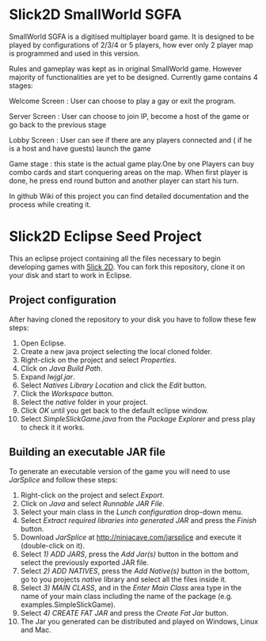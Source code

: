 # Slick2D SmallWorld SGFA


SmallWorld SGFA is a digitised multiplayer board game. It is designed to be played by configurations of 2/3/4 or 5 players, how ever only 2 player map is programmed and used in this version.

Rules and gameplay was kept as in original SmallWorld game. However majority of functionalities are yet to be designed. Currently game contains 4 stages:


Welcome Screen : User can choose to play a gay or exit the program.

Server Screen : User can choose to join IP, become a host of the game or go back to the previous stage

Lobby Screen : User can see if there are any players connected and ( if he is a host and have guests) launch the game

Game stage : this state is the actual game play.One by one Players can buy combo cards and start conquering areas on the map. When first player is done, he press end round button and another player can start his turn.

In github Wiki of this project you can find detailed documentation and the process while creating it.




# Slick2D Eclipse Seed Project
This an eclipse project containing all the files necessary to begin developing games with [Slick 2D](http://slick.ninjacave.com/). You can fork this repository, clone it on your disk and start to work in Eclipse.

## Project configuration

After having cloned the repository to your disk you have to follow these few steps:

1. Open Eclipse.
2. Create a new java project selecting the local cloned folder.
2. Right-click on the project and select *Properties*.
3. Click on *Java Build Path*.
4. Expand *lwjgl.jar*.
5. Select *Natives Library Location* and click the *Edit* button.
6. Click the *Workspace* button.
7. Select the *native* folder in your project.
8. Click *OK* until you get back to the default eclipse window.
9. Select *SimpleSlickGame.java* from the *Package Explorer* and press play to check it it works.

## Building an executable JAR file

To generate an executable version of the game you will need to use *JarSplice* and follow these steps:

1. Right-click on the project and select *Export*.
2. Click on *Java* and select *Runnable JAR File*.
3. Select your main class in the *Lunch configuration* drop-down menu.
4. Select *Extract required libraries into generated JAR* and press the *Finish* button.
5. Download *JarSplice* at http://ninjacave.com/jarsplice and execute it (double-click on it).
6. Select *1) ADD JARS*, press the *Add Jar(s)* button in the bottom and select the previously exported JAR file.
7. Select *2) ADD NATIVES*, press the *Add Native(s)* button in the bottom, go to you projects *native* library and select all the files inside it.
8. Select *3) MAIN CLASS*, and in the *Enter Main Class* area type in the name of your main class including the name of the package (e.g. examples.SimpleSlickGame).
9. Select *4) CREATE FAT JAR* and press the *Create Fat Jar* button.
10. The Jar you generated can be distributed and played on Windows, Linux and Mac.


